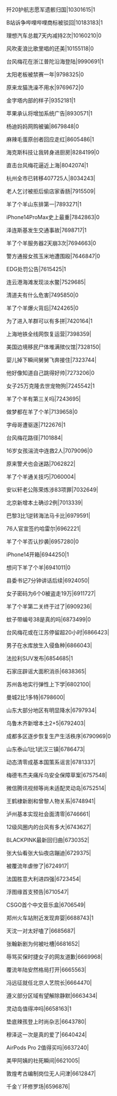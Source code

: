 歼20护航志愿军遗骸归国|10301615|1

B站诉争哔哩哔哩商标被驳回|10183183|1

理想汽车总裁7天内减持2次|10160210|0

风吹麦浪比歌里唱的还美|10155118|0

台风梅花在浙江普陀沿海登陆|9990691|1

太阳老板被禁赛一年|9798325|0

原来龙猫洗澡不用水|9769672|0

金字塔内部的样子|9352181|1

苹果承认将增加系统广告|8930571|1

杨迪妈妈网购被骗|8679848|0

麻辣毛蛋原创者回应走红|8605486|1

海克斯科技让我转身进厨房|8284199|0

直击台风梅花逼近上海|8042074|1

杭州全市已转移407725人|8034243|

老人乞讨被拒后偷店家香肠|7915509|

羊了个羊山东排第一|7893271|1

iPhone14ProMax史上最重|7842863|0

泽连斯基发生交通事故|7698717|1

羊了个羊服务器2天崩3次|7694663|0

警方通报女孩玉米地遭围殴|7646847|0

EDG处罚公告|7615425|1

连云港海滩发现淡水鳖|7529685|

清道夫有什么危害|7495850|0

羊了个羊爆火背后|7424265|0

为了进入羊群可以有多拼|7420164|1

上海地铁全线网恢复运营|7398359|

美国边境移民尸体堆满殡仪馆|7328150|

婴儿掉下瞬间舅舅飞奔接住|7323744|

他好像知道自己跳得好帅|7273206|0

女子25万克隆去世宠物狗|7245542|1

羊了个羊有第三关吗|7243695|

做梦都在羊了个羊|7139658|0

字母哥遭驱逐|7122676|1

台风梅花路径|7101884|

16岁女孩湍流中连救2人|7079096|0

原来警犬也会迷路|7062822|

羊了个羊通关技巧|7060004|

安以轩老公陈荣炼涉83项罪|7032649|

北京新增本土确诊2例|7013339|

巴黎3比1逆转海法马卡比|6979591|

76人官宣签约哈雷尔|6962221|

羊了个羊否认抄袭|6957280|0

iPhone14开箱|6944250|1

想问下羊了个羊|6941011|0

县委书记7分钟讲话后续|6924050|

女子密码为6个0被盗走19万|6911727|

羊了个羊第二关终于过了|6909236|

蚊子带编号38是真的吗|6873499|0

台风梅花或在江苏停留超20小时|6866423|

男子在水库放生入侵鱼种|6866043|

法拉利SUV发布|6854685|1

石家庄辟谣大面积消杀|6838365|

苏州各地实行弹性上下学|6802100|

曼城2比1多特|6798600|

山东大部分地区有明显降水|6797934|

乌鲁木齐新增本土2+5|6792403|

成都多区逐步恢复生产生活秩序|6790969|0

山东泰山1比1武汉三镇|6786473|

动态清零成基本国策系谣言|6781337|

梅德韦杰夫痛斥乌安全保障草案|6757548|

微信腾讯视频等尚未适配灵动岛|6752514|

王鹤棣新剧和曾黎人物关系|6748941|

泸州基本实现社会面清零|6746661|

12级风圈内的台风有多大|6743627|

BLACKPINK最新回归曲|6730352|

张大仙看张大仙夜店蹦迪|6729375|

被覆流年虐惨了|6724917|

法国胜意大利进四强|6723454|

浮图缘首支预告|6710547|

CSGO首个中文音乐盒|6706549|

郑州火车站附近发现弃婴|6688743|1

天沈一对太好嗑了|6685687|

张翰新剧为何被吐槽|6681652|

辱骂买保时捷女子的网友道歉|6669968|

覆流年陆安然格局打开|6665563|

冯远征就任北京人艺院长|6664470|

遵义部分区域有望解除静默|6663434|

灵动岛值得冲吗|6658163|1

垫底辣孩登上时尚杂志|6643780|

穆泽这一次是真的爱了|6640424|

AirPods Pro 2值得买吗|6637240|

美甲阿姨的社死瞬间|6621005|

敦煌考古编制岗位无人问津|6612847|

千金丫环修罗场|6596876|

